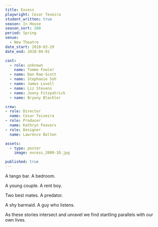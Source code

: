 ```yaml
---
title: Excess
playwright: Cesar Texeira
student_written: true
season: In House
season_sort: 260
period: Spring
venue:
  - New Theatre
date_start: 2010-03-29
date_end: 2010-04-01

cast:
  - role: unknown
    name: Tommo Fowler
  - name: Dan Rae-Scott
  - name: Stephanie Soh
  - name: James Lovell
  - name: Liz Stevens
  - name: Jonny Fitzpatrick
  - name: Bryony Blackler

crew:
- role: Director
  name: Cesar Teixeira
- role: Producer
  name: Kathryn Feavers
- role: Designer
  name: Lawrence Bolton

assets:
  - type: poster
    image: excess_2009-10.jpg

published: true
---
```


A tango bar. A bedroom.

A young couple. A rent boy.

Two best mates. A predator.

A shy barmaid. A guy who listens.

As these stories intersect and unravel we find startling parallels with our own lives.
